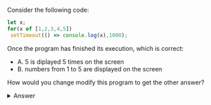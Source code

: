 Consider the following code:

```javascript
let x;
for(x of [1,2,3,4,5])
 setTimeout(() => console.log(x),1000);
```

Once the program has finished its execution, which is correct:
- A. 5 is diplayed 5 times on the screen
- B. numbers from 1 to 5 are displayed on the screen

How would you change modify this program to get the other answer?

<details>
  <summary>Answer</summary>
  Topic: closures,scope,asynchronicity

  A. is correct. 
  
  *Explanation*
  Iterating over the defined array of numbers will call setTimout 5 times, creating a distinct anonymous function each time. However all of these anonymous function will refer to the same only existing variable x in the scope, which has long time been incremented to 5 when any of the setTimeout triggers.

---

  To get numbers from 1 to 5 displayed on the screen, we could have done any of the following: 

```javascript
for(let x of [1,2,3,4,5])
 setTimeout(() => console.log(x),1000);
```
Here, we declare the variable inside the for loop construct. The interpreter will create a new variable binding in a separate lexical environment for each of the iteration. The closure `() => console.log(x)` will thus be executed in a different environment for each of the iteration, with different (incrementing) values for x.

---

```javascript
let x;
for(x of [1,2,3,4,5])
  setTimeout(console.log,1000,x); // or setTimeout(console.log.bind(null,x),1000);
```
Here, x is passed as an argument to setTimeout. It is thus bound to the environment of this specific call setTimeout call.

---

```javascript
let x;
const logx = num => function(){console.log(num)}; 
// or const logx = num => console.log.bind(null, num);
for(x of [1,2,3,4,5])
  setTimeout(logx(x),1000);
```
Similarly here, we use a function `logx` that returns a function that uses `num`, which is the value of `x` passed to `logx` at each iteration. The anonymous function within `logx` is thus a closure.  

Note: I am not using an arrow function for the return value of `logx`, as `logx` itself uses one. This is just to improve readability (try replacing the function return value by an arrow function and it might make sense).

---

  *Resources*
  - [MDN Guide on Closures](https://developer.mozilla.org/en-US/docs/Web/JavaScript/Closures)
  - [For And Against Let](https://davidwalsh.name/for-and-against-let)
  - [Explaining javascript closure & scope chaining with examples](https://community.risingstack.com/explaining-javascript-closure-scope-chain-examples/)
<!-- FIXME read David Walsh's article, it seems to dig quite deep -->
<!-- FIXME find a few more good references for that -->
</details>

